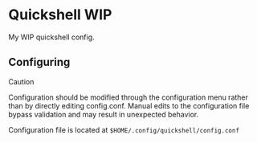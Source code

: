 # Quickshell WIP

My WIP quickshell config.

## Configuring

> [!CAUTION]
> Configuration should be modified through the configuration menu rather than by directly editing config.conf. Manual edits to the configuration file bypass validation and may result in unexpected behavior.

Configuration file is located at `$HOME/.config/quickshell/config.conf`

